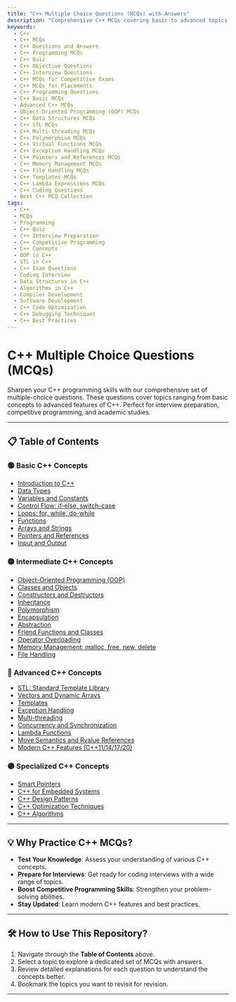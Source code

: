 ```yaml
---
title: "C++ Multiple Choice Questions (MCQs) with Answers"
description: "Comprehensive C++ MCQs covering basic to advanced topics. Ideal for interview preparation, competitive programming, and academic exams."
keywords:
  - C++
  - C++ MCQs
  - C++ Questions and Answers
  - C++ Programming MCQs
  - C++ Quiz
  - C++ Objective Questions
  - C++ Interview Questions
  - C++ MCQs for Competitive Exams
  - C++ MCQs for Placements
  - C++ Programming Questions
  - C++ Basic MCQs
  - Advanced C++ MCQs
  - Object-Oriented Programming (OOP) MCQs
  - C++ Data Structures MCQs
  - C++ STL MCQs
  - C++ Multi-threading MCQs
  - C++ Polymorphism MCQs
  - C++ Virtual Functions MCQs
  - C++ Exception Handling MCQs
  - C++ Pointers and References MCQs
  - C++ Memory Management MCQs
  - C++ File Handling MCQs
  - C++ Templates MCQs
  - C++ Lambda Expressions MCQs
  - C++ Coding Questions
  - Best C++ MCQ Collection
tags:
  - C++
  - MCQs
  - Programming
  - C++ Quiz
  - C++ Interview Preparation
  - C++ Competitive Programming
  - C++ Concepts
  - OOP in C++
  - STL in C++
  - C++ Exam Questions
  - Coding Interview
  - Data Structures in C++
  - Algorithms in C++
  - Compiler Development
  - Software Development
  - C++ Code Optimization
  - C++ Debugging Techniques
  - C++ Best Practices
---
```


# C++ Multiple Choice Questions (MCQs)

Sharpen your C++ programming skills with our comprehensive set of multiple-choice questions. These questions cover topics ranging from basic concepts to advanced features of C++. Perfect for interview preparation, competitive programming, and academic studies.

---

## 📋 Table of Contents

### 🟢 Basic C++ Concepts
- [Introduction to C++](./questions/basic/intro-to-cpp.md)
- [Data Types](./questions/basic/data-types.md)
- [Variables and Constants](./questions/basic/variables-and-constants.md)
- [Control Flow: if-else, switch-case](./questions/basic/control-flow.md)
- [Loops: for, while, do-while](./questions/basic/loops.md)
- [Functions](./questions/basic/functions.md)
- [Arrays and Strings](./questions/basic/arrays-and-strings.md)
- [Pointers and References](./questions/basic/pointers-and-references.md)
- [Input and Output](./questions/basic/io.md)

### 🟡 Intermediate C++ Concepts
- [Object-Oriented Programming (OOP)](./questions/intermediate/oop.md)
- [Classes and Objects](./questions/intermediate/classes-objects.md)
- [Constructors and Destructors](./questions/intermediate/constructors-destructors.md)
- [Inheritance](./questions/intermediate/inheritance.md)
- [Polymorphism](./questions/intermediate/polymorphism.md)
- [Encapsulation](./questions/intermediate/encapsulation.md)
- [Abstraction](./questions/intermediate/abstraction.md)
- [Friend Functions and Classes](./questions/intermediate/friend-functions-and-classes.md)
- [Operator Overloading](./questions/intermediate/operator-overloading.md)
- [Memory Management: malloc, free, new, delete](./questions/intermediate/memory-management.md)
- [File Handling](./questions/intermediate/file-handling.md)

### 🔴 Advanced C++ Concepts
- [STL: Standard Template Library](./questions/advanced/stl.md)
- [Vectors and Dynamic Arrays](./questions/advanced/vectors-and-dynamic-arrays.md)
- [Templates](./questions/advanced/templates.md)
- [Exception Handling](./questions/advanced/exception-handling.md)
- [Multi-threading](./questions/advanced/multi-threading.md)
- [Concurrency and Synchronization](./questions/advanced/concurrency-and-synchronization.md)
- [Lambda Functions](./questions/advanced/lambda-functions.md)
- [Move Semantics and Rvalue References](./questions/advanced/move-semantics.md)
- [Modern C++ Features (C++11/14/17/20)](./questions/advanced/modern-cpp-features.md)

### 🟣 Specialized C++ Concepts
- [Smart Pointers](./questions/specialized/smart-pointers.md)
- [C++ for Embedded Systems](./questions/specialized/cpp-embedded.md)
- [C++ Design Patterns](./questions/specialized/design-patterns.md)
- [C++ Optimization Techniques](./questions/specialized/optimization.md)
- [C++ Algorithms](./questions/specialized/algorithm.md)

---

## 💡 Why Practice C++ MCQs?

- **Test Your Knowledge**: Assess your understanding of various C++ concepts.
- **Prepare for Interviews**: Get ready for coding interviews with a wide range of topics.
- **Boost Competitive Programming Skills**: Strengthen your problem-solving abilities.
- **Stay Updated**: Learn modern C++ features and best practices.

---

## 🛠 How to Use This Repository?

1. Navigate through the **Table of Contents** above.
2. Select a topic to explore a dedicated set of MCQs with answers.
3. Review detailed explanations for each question to understand the concepts better.
4. Bookmark the topics you want to revisit for revision.

---
